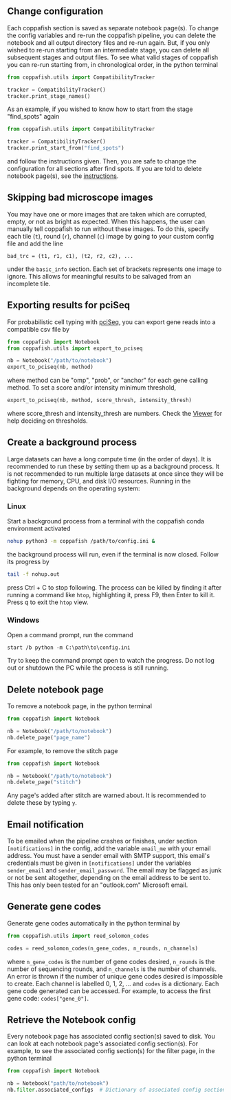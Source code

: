 ## Change configuration

Each coppafish section is saved as separate notebook page(s). To change the config variables and re-run the coppafish 
pipeline, you can delete the notebook and all output directory files and re-run again. But, if you only wished to 
re-run starting from an intermediate stage, you can delete all subsequent stages and output files. To see what valid 
stages of coppafish you can re-run starting from, in chronological order, in the python terminal

```python
from coppafish.utils import CompatibilityTracker

tracker = CompatibilityTracker()
tracker.print_stage_names()
```

As an example, if you wished to know how to start from the stage "find_spots" again

```python
from coppafish.utils import CompatibilityTracker

tracker = CompatibilityTracker()
tracker.print_start_from("find_spots")
```

and follow the instructions given. Then, you are safe to change the configuration for all sections after find spots. If 
you are told to delete notebook page(s), see the [instructions](#delete-notebook-page).

## Skipping bad microscope images

You may have one or more images that are taken which are corrupted, empty, or not as bright as expected. When this
happens, the user can manually tell coppafish to run without these images. To do this, specify each tile (`t`), round
(`r`), channel (`c`) image by going to your custom config file and add the line

```
bad_trc = (t1, r1, c1), (t2, r2, c2), ...
```

under the `basic_info` section. Each set of brackets represents one image to ignore. This allows for meaningful 
results to be salvaged from an incomplete tile.

## Exporting results for pciSeq

For probabilistic cell typing with [pciSeq](https://github.com/acycliq/pciSeq), you can export gene reads into a 
compatible csv file by 

```python
from coppafish import Notebook
from coppafish.utils import export_to_pciseq

nb = Notebook("/path/to/notebook")
export_to_pciseq(nb, method)
```

where method can be "omp", "prob", or "anchor" for each gene calling method. To set a score and/or intensity minimum 
threshold, 

```python
export_to_pciseq(nb, method, score_thresh, intensity_thresh)
```

where score_thresh and intensity_thresh are numbers. Check the [Viewer](diagnostics.md#viewer) for help deciding on 
thresholds.

## Create a background process

Large datasets can have a long compute time (in the order of days). It is recommended to run these by setting them up 
as a background process. It is not recommended to run multiple large datasets at once since they will be fighting for 
memory, CPU, and disk I/O resources. Running in the background depends on the operating system:

### Linux

Start a background process from a terminal with the coppafish conda environment activated

```bash
nohup python3 -m coppafish /path/to/config.ini &
```

the background process will run, even if the terminal is now closed. Follow its progress by

```bash
tail -f nohup.out
```

press Ctrl + C to stop following. The process can be killed by finding it after running a command like `htop`, 
highlighting it, press F9, then Enter to kill it. Press q to exit the `htop` view.

### Windows

Open a command prompt, run the command

```terminal
start /b python -m C:\path\to\config.ini
```

Try to keep the command prompt open to watch the progress. Do not log out or shutdown the PC while the process is still 
running.

## Delete notebook page

To remove a notebook page, in the python terminal

```python
from coppafish import Notebook

nb = Notebook("/path/to/notebook")
nb.delete_page("page_name")
```

For example, to remove the stitch page

```python
from coppafish import Notebook

nb = Notebook("/path/to/notebook")
nb.delete_page("stitch")
```

Any page's added after stitch are warned about. It is recommended to delete these by typing `y`.

## Email notification

To be emailed when the pipeline crashes or finishes, under section `[notifications]` in the config, add the variable 
`email_me` with your email address. You must have a sender email with SMTP support, this email's credentials must be 
given in `[notifications]` under the variables `sender_email` and `sender_email_password`. The email may be flagged as 
junk or not be sent altogether, depending on the email address to be sent to. This has only been tested for an 
"outlook.com" Microsoft email.

## Generate gene codes

Generate gene codes automatically in the python terminal by

```python
from coppafish.utils import reed_solomon_codes

codes = reed_solomon_codes(n_gene_codes, n_rounds, n_channels)
```

where `n_gene_codes` is the number of gene codes desired, `n_rounds` is the number of sequencing rounds, and 
`n_channels` is the number of channels. An error is thrown if the number of unique gene codes desired is impossible to 
create. Each channel is labelled 0, 1, 2, ... and `codes` is a dictionary. Each gene code generated can be accessed. 
For example, to access the first gene code: `codes["gene_0"]`.

## Retrieve the Notebook config

Every notebook page has associated config section(s) saved to disk. You can look at each notebook page's associated 
config section(s). For example, to see the associated config section(s) for the filter page, in the python terminal

```python
from coppafish import Notebook

nb = Notebook("path/to/notebook")
nb.filter.associated_configs  # Dictionary of associated config sections.
```
